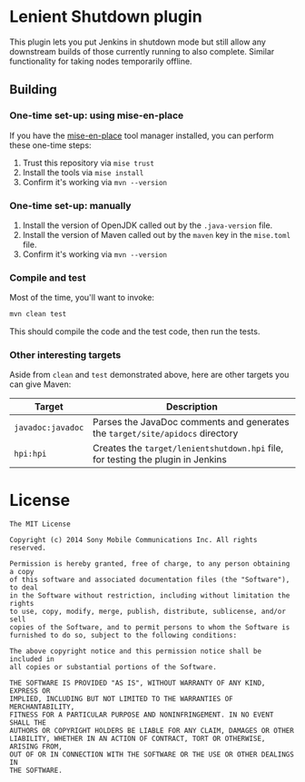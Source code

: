 Lenient Shutdown plugin
=======================

This plugin lets you put Jenkins in shutdown mode but still allow any downstream builds of those currently running to also complete.
Similar functionality for taking nodes temporarily offline.


## Building

### One-time set-up: using mise-en-place

If you have the [mise-en-place](https://mise.jdx.dev/) tool manager installed, you can perform these one-time steps:
1. Trust this repository via `mise trust`
2. Install the tools via `mise install`
3. Confirm it's working via `mvn --version`

### One-time set-up: manually

1. Install the version of OpenJDK called out by the `.java-version` file.
2. Install the version of Maven called out by the `maven` key in the `mise.toml` file.
3. Confirm it's working via `mvn --version`

### Compile and test

Most of the time, you'll want to invoke:

```bash
mvn clean test
```

This should compile the code and the test code, then run the tests.


### Other interesting targets

Aside from `clean` and `test` demonstrated above, here are other targets you can give Maven:

| Target            | Description                                                                      |
|-------------------|----------------------------------------------------------------------------------|
| `javadoc:javadoc` | Parses the JavaDoc comments and generates the `target/site/apidocs` directory    |
| `hpi:hpi`         | Creates the `target/lenientshutdown.hpi` file, for testing the plugin in Jenkins |


License
=======

    The MIT License
    
    Copyright (c) 2014 Sony Mobile Communications Inc. All rights reserved.
    
    Permission is hereby granted, free of charge, to any person obtaining a copy
    of this software and associated documentation files (the "Software"), to deal
    in the Software without restriction, including without limitation the rights
    to use, copy, modify, merge, publish, distribute, sublicense, and/or sell
    copies of the Software, and to permit persons to whom the Software is
    furnished to do so, subject to the following conditions:
    
    The above copyright notice and this permission notice shall be included in
    all copies or substantial portions of the Software.
    
    THE SOFTWARE IS PROVIDED "AS IS", WITHOUT WARRANTY OF ANY KIND, EXPRESS OR
    IMPLIED, INCLUDING BUT NOT LIMITED TO THE WARRANTIES OF MERCHANTABILITY,
    FITNESS FOR A PARTICULAR PURPOSE AND NONINFRINGEMENT. IN NO EVENT SHALL THE
    AUTHORS OR COPYRIGHT HOLDERS BE LIABLE FOR ANY CLAIM, DAMAGES OR OTHER
    LIABILITY, WHETHER IN AN ACTION OF CONTRACT, TORT OR OTHERWISE, ARISING FROM,
    OUT OF OR IN CONNECTION WITH THE SOFTWARE OR THE USE OR OTHER DEALINGS IN
    THE SOFTWARE.
